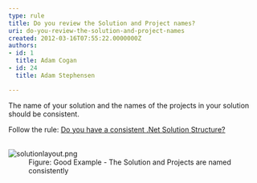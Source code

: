 ```yaml
---
type: rule
title: Do you review the Solution and Project names?
uri: do-you-review-the-solution-and-project-names
created: 2012-03-16T07:55:22.0000000Z
authors:
- id: 1
  title: Adam Cogan
- id: 24
  title: Adam Stephensen

---
```




<span class='intro'> <p>The name of your solution and the names of the projects in your solution should be consistent.<br></p>
<p>Follow the rule&#58;&#160;<a href="/_layouts/15/FIXUPREDIRECT.ASPX?WebId=3dfc0e07-e23a-4cbb-aac2-e778b71166a2&amp;TermSetId=07da3ddf-0924-4cd2-a6d4-a4809ae20160&amp;TermId=2833a78d-9d7e-402d-8f0e-31a81f2a54e8">Do you have a consistent .Net Solution Structure?</a></p> </span>

<dl class="goodImage">​
<dt><img class="ms-rteCustom-ImageArea" src="/PublishingImages/solution-structure.png" alt="solutionlayout.png" /> </dt><dd>Figure&#58; Good Example - The Solution and Projects are named consistently</dd></dl>


